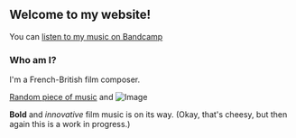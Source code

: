 ## Welcome to my website!

You can [listen to my music on Bandcamp](https://peregrinewade.bandcamp.com/) 

### Who am I?

I'm a French-British film composer.

[Random piece of music](peregrine-film-music.github.io\vacuumtap_and_piano.wav) and ![Image](peregrine-film-music.github.io\more_spectral_editing.PNG)


**Bold** and _innovative_ film music is on its way. (Okay, that's cheesy, but then again this is a work in progress.)

